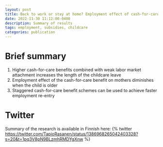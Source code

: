 ```yaml
---
layout: post
title: Back to work or stay at home? Employment effect of cash-for-care benefit
date: 2022-11-30 11:12:00-0400
description: Summary of results
tags: employment, subsidies, childcare
categories: publication
---
```


# Brief summary

1. Higher cash-for-care benefits combined with weak labor market attachment increases the length of the childcare leave
2. Employment effect of the cash-for-care benefit on mothers diminishes when the child is older
3. Staggered cash-for-care benefit schemes can be used to achieve faster employment re-entry


# Twitter
Summary of the research is available in Finnish here:
{% twitter https://twitter.com/TapioRasanen/status/1386968265042403328?s=20&t=1pq3V8pN9BLzmhRMDYgXnw %}

